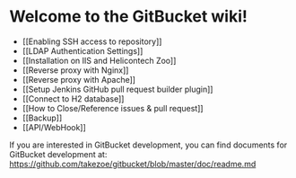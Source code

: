 Welcome to the GitBucket wiki!
====
 * [[Enabling SSH access to repository]]
 * [[LDAP Authentication Settings]]
 * [[Installation on IIS and Helicontech Zoo]]
 * [[Reverse proxy with Nginx]]
 * [[Reverse proxy with Apache]]
 * [[Setup Jenkins GitHub pull request builder plugin]]
 * [[Connect to H2 database]]
 * [[How to Close/Reference issues & pull request]]
 * [[Backup]]
 * [[API/WebHook]]

If you are interested in GitBucket development, you can find documents for GitBucket development at: https://github.com/takezoe/gitbucket/blob/master/doc/readme.md